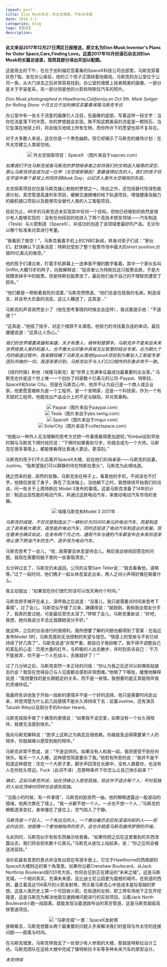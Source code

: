 ```yaml
---
layout: post
title: Elon Musk专访：外太空探索，汽车与寻爱
date: 2018-1-1
categories: blog
tags: [随译]
description: 
---
```

**此文来自2017年12月27日湾区日报推送，原文名为Elon Musk:Inventor's Plans for Outer Space,Cars,Finding Love。这是2017年10月份滚石杂志对Elon Musk的长篇访谈录，现将其部分译出并加以配图。**

这是周五的下午，在位于加利福尼亚霍桑的SpaceX科技公司总部里，马斯克穿着灰色T恤，坐在办公桌前，他的三个孩子正围绕着他嬉戏。马斯克的办公室位于公司一角，从大门进去之后非常容易找到。办公室的墙壁上挂者精美的画像，一部分是关于宇宙星系，另一部分则是他的火箭和特斯拉汽车的照片。
                              
*Elon Musk photographed in Hawthorne,California,on Oct 5th. Mark Seliger for Rolling Stone
十月五日于加利佛尼亚霍桑埃隆马斯克专访*

办公室中有一张关于流星的画像引人注目，在画像的底部，写着这样一段文字：当你在流星落下时许愿，你的梦想就会实现。殊不知这颗美丽的流星是一颗陨石，当它坠落在地球上时，将会毁灭地球上所有生物，而你所许下的愿望也将不复存在。

对于大多数人来说，这仅仅是一个黑色幽默。但它却揭示了马斯克的雄伟计划：在外太空建立人类居住地。

<center>
<img src="https://fuerdi2.github.io/img/musk/spaceX_musk.jpg">
外太空探索项目：SpaceX （图片来自于sapcex.com）
</center>

*如果我们不在马斯克或者马斯克的梦想继承者之前将我们的文明送入暗黑的深空，那么马斯克将会成为这一壮举（太空探索殖民）里最值得纪念的人。我们的孩子将在宇宙中某个星球上共同庆祝Musk Day，以纪念人类外太空殖民的先驱。*

太空探索项目仅仅是马斯克雄心勃勃的梦想之一。除此之外，还包括替代性绿色能源计划，真空管道高速列车项目，缓解交通拥堵的地下轨道项目，增强健康及脑力的脑机接口项目以及能够完全替代人类的人工智能项目。

目前为止，46岁的马斯克还未实现其中任何一个目标。但他已经做到的依然是很少有人能够实现的：没有任何经验的他进入了两个高技术壁垒领域——汽车制造（Tesla）与火箭制造（SpaceX），并成功的创造了该领域里最好的产品，无论你以哪个标准来对其进行考量。

“我看到了做空！”，马斯克看着手机上的CNBC新闻，转身对孩子们说：“家伙们，赶快确认下这条消息：特斯拉受到了整个股票市场中最大的short position,价值90亿美元的做空。”

他的孩子们凑过来，盯着手机屏幕上一连串我不懂的数字看着。其中一个家伙名叫Griffin,大概13岁的样子，向我解释说：“投资者认为特斯拉这只股票会跌，于是大规模卖掉手中的股票。但是特斯拉股票涨了，最后他们由于自己的不理智而遭受了损失。”

“他们都是一帮盼着我死的混蛋，”马斯克愤愤道。“他们总是在挑我的毛病，制造谣言，并且夸大负面的消息。这让人糟透了，这真是...”

马斯克的声音突然变小了（他在思考事情的时候总会这样），我试着提示他：“不道德？”

“这真是...”他摇了摇手，对这个措辞不太满意。他努力的寻找着合适的单词，最后缓缓说道：“这真让人伤心。” 

*我们的世界需要英雄和枭雄，天才和愚人，榜样和替罪羊。马斯克并不是来自未来世界拯救人类的机器人，也不像大众印象中具有无比智慧的硅谷专家。在为期九个月的报道过程中，我亲眼目睹了马斯克从落地SpaceX项目到为筹划人工智能专家团队所做的一切。我逐渐意识到，马斯克似乎与人们口口相传的形象非常不一致。*

《纽约时报》称他（埃隆马斯克）是“世界上充满争议最成功最重要的企业家。” 马斯克也许是这个世上唯一一个创办了四家数十亿美元的公司-Paypal、特斯拉、SpaceX和Solar City。但是在马斯克心中，他并不认为自己是一个商人或企业家。他更愿意被称为是一个工程师，是一个发明家，还是一个科技家。作为一个有天赋的工程师，他能找出产品设计上的不足与缺陷，并对其重构。
<center>
<img src="https://fuerdi2.github.io/img/musk/paypal-logo.jpg">
Paypal（图片来自于paypal.com）
</center>
<center>
<img src="https://fuerdi2.github.io/img/musk/tesla-logo.png">
Tesla（图片来自于pbs.twing.com）
</center>
<center>
<img src="https://fuerdi2.github.io/img/musk/spacex-logo.jpg">
SpaceX（图片来自于imgur.com）
</center>
<center>
<img src="https://fuerdi2.github.io/img/musk/solarcity-logo.jpg">
SolarCity（图片来自于collectspace.com）
</center>

“他能以一种外人无法理解的思考方式把一件事情看得更加透彻，”Kimbal谈到早些时期与马斯克下棋时经历说：“下棋时如果看到12步，你就会成为一个大师。马斯克在很多事情上，都能够看得比普通人更远，更深刻。”

马斯克的孩子们不久后离开SpaceX大楼，前往他们的母亲家——马斯克的前妻，Justine。“我希望我们可以静静的待在特斯拉里头”，马斯克为此嘀咕道。

随之而来的是...突然的安静。马斯克坐在椅子上，看着他的手机，不阅读也不打字。他随后放低了身子，靠在了泡沫轴上。当他躺下之时，我想继续开始我们的访谈，问一些关于上周特斯拉 Model 3发布的事情。这是马斯克准备了14年的计划：制造出高性能的电动汽车，并通过这款电动汽车，来推动电动汽车市场的发展。
<center>
<img src="https://fuerdi2.github.io/img/musk/model3.jpg">
埃隆马斯克和Model 3 2017年 
</center>

*马斯克的成就，不仅仅是制造出了一辆标价为35000美元的电动汽车，而是制造出了具有极大需求，高性能的电动汽车，同时还促进了电动汽车制造业的发展。现在看来也确实如此，在发布两个月之内，通用汽车与捷豹汽车都宣布在未来将逐渐停止旗下燃油汽车的生产，逐步改为电动汽车。*

马斯克思考了一会儿，“呃...我需要去休息室待会儿，稍后我会继续回答您的问题。我现在需要将脑子里的一些事情清空。”

五分钟过去了，马斯克仍未返回。公司的主管Sam Teller说：“我去看看他，请稍等。”过了一段时间，他们俩才一起从休息室走出来，两人之间小声得好像在聊着什么。

我主动提出：“如果现在你们很忙的话可以改天再约个时间。”

马斯克把手摊开在桌上，深呼吸之后说道：“没事儿，我只是需要点时间来思考下事情”。过了会儿，马斯克似乎缓了过来，踌躇得说：“就刚刚，我和我女朋友分手了，我真的爱过她，可是最后受伤太深了。”停顿了会儿，马斯克重新说：“好吧，我想，她向我说分手总比我跟她说分手好。”

就这样，之后的访谈进行的很顺利，我所想要了解的问题也都得到了答案：在临近发布Model 3时，马斯克感到无法控制的失望与惶恐。“情感上的受挫与不安已经持续了好几周了”，马斯克说道“非常严重，那段日子我抑郁了。我不得不调整自己的紊乱的心态：饮用大量的红牛，与积极的人出去散步，并时刻告诉自己：‘千万不能放弃，你不是一个人在战斗，去做就好了！’”

过了几分钟之后，马斯克突然一本正经的问我：“你认为我之后还可以和哪些姑娘去约会？我现在觉得自己与人见面都会感到非常困难。”他咽了下喉咙，缓慢地解释说道：“我想要找的是长期稳定的关系，而不是一夜情。我想要的是正真能陪伴我的灵魂伴侣。”

我最终告诉他急于开始一段新的感情并不是一个好的选择。他只是需要时间走出来，并想清楚为什么前几段感情不能长久得持续下去：前妻Justine，还有演员Talulah Riley以及刚分手的Amber Heard。

马斯克摇摇手做了个痛苦的表情说：“如果我不谈恋爱，如果没有一个长久得陪伴，我便无法感到快乐。”

我向马斯克解释说：“医学上这称之为病态互相依赖。你越是急迫得需要某个人的陪伴，你就越难以感受到她的陪伴。”

马斯克非常不赞成，说：“不是这样的。如果没有人和我一起，我将感受不到任何快乐。每天一个人入睡，这种感觉简直要杀了我。”他若有所思的说：“我并不是不知道这种感觉：住在一个大房子里，脚步声回荡在长廊中，没有人跟着你，也没有人在你枕头旁边。Fuck（此词不译）,在那种条件下你怎么让自己快乐起来？”

*确实，正如马斯克所说，站在顶峰让人感觉孤独。但这并不适合每个人，平时孤独的人站在顶峰时同样也会感到孤独。*

“当我小的时候，有一件事情”，马斯克的脸突然一抽，他的眼睛透露出一股波动的情绪，他再次靠在了墙上，“我一点都不想一个人，一点也不想一个人...”马斯克的眼眶逐渐变红，身体僵在了座位上，空气陷入了宁静。

*马斯克是一个巨人，一个有远见的人，一个推动着历史巨轮滚滚向前的人——但此时此刻，他就像一个害怕被抛弃的孩子。这也许就是马斯克雄伟梦想的开端。*

与此同时，马斯克似乎有些东西展示给我看。“如果你把之后在这里看到的东西泄露出去，我们将会损失数十亿美元。”马斯克从座位上站起来，说：“你之后将会被送进监狱。”

洛杉矶最有意思的景点并没有出现在导游手册上，它位于Hawthorne的西南部的SpaceX大楼附近的某个角落里。如果你沿着Crenshaw Boulecard，从Jack Northrop Boulevard到120号大街，你将会见到正在建设的“未来之城”。这是马斯克城，一个相对真实，充满未来感，且比迪士尼公园更为震撼的城市。在街道的西侧，矗立着高达156英尺的火箭发射塔，预示着马斯克心中低成本星际穿越的梦想。这是人类历史上第一个可回收火箭。在街道的左侧，职工停车场地下正在开挖隧道，这是马斯克为解决地面交通拥堵问题进行的实验项目。沿着Jack North Boulevard小跑一段距离，就能发现沿着道路布设的真空管道，这是马斯克超级高铁管道项目。
<center>
<img src="https://fuerdi2.github.io/img/musk/musk-city.jpg">
“马斯克城”一景：SpaceX发射塔
</center>
放眼看去，马斯克想要从两个最重要的问题入手来解决我们的星球与外太空的连接问题——距离与时间。

在马斯克城里，马斯克带我去了一处很少有人参观的大楼，那就是特斯拉设计工坊。马斯克团队在这栋大楼中完成了像特斯拉卡车等多种未来汽车的原型设计。

*未完待续*